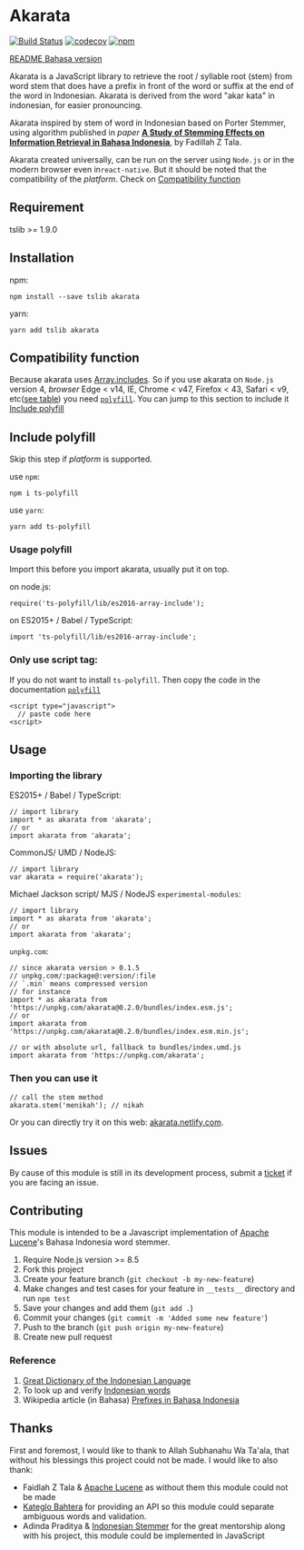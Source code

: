 # Akarata

[![Build Status](https://travis-ci.org/ikhsanalatsary/akarata.svg?branch=master)](https://travis-ci.org/ikhsanalatsary/akarata)
[![codecov](https://codecov.io/gh/ikhsanalatsary/akarata/branch/master/graph/badge.svg)](https://codecov.io/gh/ikhsanalatsary/akarata)
[![npm](https://img.shields.io/npm/v/akarata.svg?color=blue)](http://npm.im/akarata)

[README Bahasa version](./README.md)

Akarata is a JavaScript library to retrieve the root / syllable root (stem) from word stem that does have a prefix in front of the word or suffix at the end of the word in Indonesian. Akarata is derived from the word "akar kata" in indonesian, for easier pronouncing.

Akarata inspired by stem of word in Indonesian based on Porter Stemmer, using algorithm published in _paper_ [**A Study of Stemming Effects on Information Retrieval in Bahasa Indonesia**](http://www.illc.uva.nl/Publications/ResearchReports/MoL-2003-02.text.pdf), by Fadillah Z Tala.

Akarata created universally, can be run on the server using `Node.js` or in the modern browser even in`react-native`. But it should be noted that the compatibility of the _platform_. Check on [Compatibility function](#compatibility-function)

## Requirement

tslib >= 1.9.0

## Installation

npm:

    npm install --save tslib akarata

yarn:

    yarn add tslib akarata

## Compatibility function

Because akarata uses [Array.includes](https://developer.mozilla.org/en-US/docs/Web/JavaScript/Reference/Global_Objects/Array/includes). So if you use akarata on `Node.js` version 4, _browser_ Edge < v14, IE, Chrome < v47, Firefox < 43, Safari < v9, etc([see table](https://developer.mozilla.org/en-US/docs/Web/JavaScript/Reference/Global_Objects/Array/includes#Browser_compatibility)) you need [`polyfill`](https://developer.mozilla.org/en-US/docs/Web/JavaScript/Reference/Global_Objects/Array/includes#Polyfill). You can jump to this section to include it [Include polyfill](#include-polyfill)

## Include polyfill

Skip this step if _platform_ is supported.

use `npm`:

    npm i ts-polyfill

use `yarn`:

    yarn add ts-polyfill

### Usage polyfill

Import this before you import akarata, usually put it on top.

on node.js:

    require('ts-polyfill/lib/es2016-array-include');

on ES2015+ / Babel / TypeScript:

    import 'ts-polyfill/lib/es2016-array-include';

### Only use script tag:

If you do not want to install `ts-polyfill`. Then copy the code in the documentation [`polyfill`](https://developer.mozilla.org/en-US/docs/Web/JavaScript/Reference/Global_Objects/Array/includes#Polyfill)

    <script type="javascript">
      // paste code here
    <script>

## Usage

### Importing the library

ES2015+ / Babel / TypeScript:

    // import library
    import * as akarata from 'akarata';
    // or
    import akarata from 'akarata';

CommonJS/ UMD / NodeJS:

    // import library
    var akarata = require('akarata');

Michael Jackson script/ MJS / NodeJS `experimental-modules`:

    // import library
    import * as akarata from 'akarata';
    // or
    import akarata from 'akarata';

`unpkg.com`:

    // since akarata version > 0.1.5
    // unpkg.com/:package@:version/:file
    // `.min` means compressed version
    // for instance
    import * as akarata from 'https://unpkg.com/akarata@0.2.0/bundles/index.esm.js';
    // or
    import akarata from 'https://unpkg.com/akarata@0.2.0/bundles/index.esm.min.js';

    // or with absolute url, fallback to bundles/index.umd.js
    import akarata from 'https://unpkg.com/akarata';

### Then you can use it

    // call the stem method
    akarata.stem('menikah'); // nikah

Or you can directly try it on this web: [akarata.netlify.com](https://akarata.netlify.com).

## Issues

By cause of this module is still in its development process, submit a [ticket](<(https://github.com/ikhsanalatsary/akarata/issues/new)>) if you are facing an issue.

## Contributing

This module is intended to be a Javascript implementation of [Apache Lucene](http://lucene.apache.org/)'s Bahasa Indonesia word stemmer.

1. Require Node.js version >= 8.5
2. Fork this project
3. Create your feature branch (`git checkout -b my-new-feature`)
4. Make changes and test cases for your feature in `__tests__` directory and run `npm test`
5. Save your changes and add them (`git add .`)
6. Commit your changes (`git commit -m 'Added some new feature'`)
7. Push to the branch (`git push origin my-new-feature`)
8. Create new pull request

### Reference

1. [Great Dictionary of the Indonesian Language](http://bahasa.kemdiknas.go.id/kbbi/index.php)
2. To look up and verify [Indonesian words](http://kateglo.com/)
3. Wikipedia article (in Bahasa) [Prefixes in Bahasa Indonesia](http://id.wikipedia.org/wiki/Prefiks_dalam_bahasa_Indonesia)

## Thanks

First and foremost, I would like to thank to Allah Subhanahu Wa Ta'ala, that without his blessings this project could not be made. I would like to also thank:

- Faidlah Z Tala & [Apache Lucene](http://lucene.apache.org/) as without them this module could not be made
- [Kateglo Bahtera](http://kateglo.com/) for providing an API so this module could separate ambiguous words and validation.
- Adinda Praditya & [Indonesian Stemmer](https://github.com/apraditya/indonesian_stemmer) for the great mentorship along with his project, this module could be implemented in JavaScript
